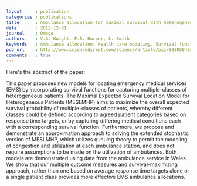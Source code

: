```yaml
---
layout     : publication
categories : publications
title      : Ambulance allocation for maximal survival with heterogeneous outcome measures
date       : 2012-12-01
journal    : Omega
authors    : V.A. Knight, P.R. Harper, L. Smith
keywords   : Ambulance allocation, Health care modeling, Survival function, Patient outcome, Covering mode
pub_url    : http://www.sciencedirect.com/science/article/pii/S0305048312000436
comments   : true
---
```


Here's the abstract of the paper:

This paper proposes new models for locating emergency medical services (EMS) by incorporating survival functions for capturing multiple-classes of heterogeneous patients.
The Maximal Expected Survival Location Model for Heterogeneous Patients (MESLMHP) aims to maximize the overall expected survival probability of multiple-classes of patients, whereby different classes could be defined according to agreed patient categories based on response time targets, or by capturing differing medical conditions each with a corresponding survival function.
Furthermore, we propose and demonstrate an approximation approach to solving the extended stochastic version of MESLMHP, which utilizes queuing theory to permit the modeling of congestion and utilization at each ambulance station, and does not require assumptions to be made on the utilization of ambulances.
Both models are demonstrated using data from the ambulance service in Wales.
We show that our multiple outcome measures and survival-maximizing approach, rather than one based on average response time targets alone or a single patient class provides more effective EMS ambulance allocations.
